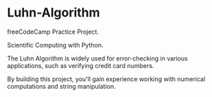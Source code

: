 # Luhn-Algorithm

freeCodeCamp Practice Project.



Scientific Computing with Python.



The Luhn Algorithm is widely used for error-checking in various applications, such as verifying credit card numbers.

By building this project, you'll gain experience working with numerical computations and string manipulation.
